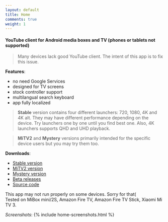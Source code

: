```yaml
---
layout: default
title: Home
comments: true
weight: 1
---
```


#### YouTube client for Android media boxes and TV (phones or tablets not supported)

> Many devices lack good YouTube client. The intent of this app is to fix this issue.

**Features**:
- no need Google Services
- designed for TV screens
- stock controller support
- multilangual search keyboard
- app fully localized

> **Stable** version contains four different launchers: 720, 1080, 4K and 4K alt. They may have different performance depending on the device. Try launchers one by one until you find best one. Also, 4K launchers supports QHD and UHD playback.

> **MiTV2** and **Mystery** versions primarily intended for the specific device users but you may try them too.

**Downloads**:
- [Stable version]({{site.binaries.unified}})   
- [MiTV2 version]({{site.binaries.MiTV2}})   
- [Mystery version]({{site.binaries.MiTV2}})   
- [Beta releases](https://github.com/yuliskov/SmartYouTubeTV/releases)  
- [Source code](https://github.com/yuliskov/SmartYouTubeTV)  
 
This app may not run properly on some devices. Sorry for that(  
Tested on MiBox mini/2S, Amazon Fire TV, Amazon Fire TV Stick, Xiaomi Mi TV 3.

*Screenshots*:
{% include home-screenshots.html %}